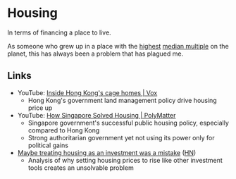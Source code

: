 # Housing

In terms of financing a place to live.

As someone who grew up in a place with the
[highest](https://www.thestandard.com.hk/section-news/fc/2/239579/Housing-affordability-situation-worsens)
[median multiple](https://en.wikipedia.org/wiki/Median_multiple) on the planet,
this has always been a problem that has plagued me.

## Links

- YouTube: [Inside Hong Kong's cage homes | Vox](https://youtu.be/hLrFyjGZ9NU)
  - Hong Kong's government land management policy drive housing price up
- YouTube:
  [How Singapore Solved Housing | PolyMatter](https://youtu.be/3dBaEo4QplQ)
  - Singapore government's successful public housing policy, especially compared
    to Hong Kong
  - Strong authoritarian government yet not using its power only for political
    gains
- [Maybe treating housing as an investment was a mistake](https://goodreason.substack.com/p/maybe-treating-housing-as-an-investment)
  ([HN](https://news.ycombinator.com/item?id=35043478))
  - Analysis of why setting housing prices to rise like other investment tools
    creates an unsolvable problem
